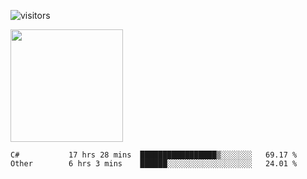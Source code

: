 ![visitors](https://visitor-badge.glitch.me/badge?page_id=page.id)

<img height="180em" src="https://github-readme-stats.vercel.app/api?username=toadkarter&show_icons=true&hide_border=true&&count_private=true&include_all_commits=true" />

<!--START_SECTION:waka-->

```text
C#           17 hrs 28 mins  █████████████████▒░░░░░░░   69.17 %
Other        6 hrs 3 mins    ██████░░░░░░░░░░░░░░░░░░░   24.01 %
```

<!--END_SECTION:waka-->
